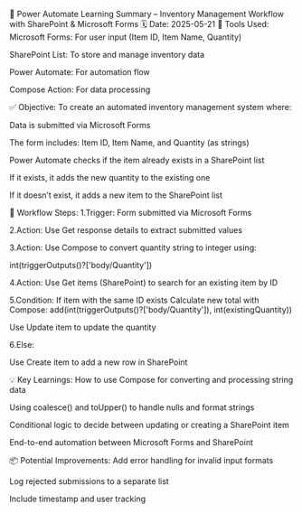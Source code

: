 📘 Power Automate Learning Summary – Inventory Management Workflow with SharePoint & Microsoft Forms
🗓 Date: 2025-05-21
🔧 Tools Used:
Microsoft Forms: For user input (Item ID, Item Name, Quantity)

SharePoint List: To store and manage inventory data

Power Automate: For automation flow

Compose Action: For data processing

✅ Objective:
To create an automated inventory management system where:

Data is submitted via Microsoft Forms

The form includes: Item ID, Item Name, and Quantity (as strings)

Power Automate checks if the item already exists in a SharePoint list

If it exists, it adds the new quantity to the existing one

If it doesn’t exist, it adds a new item to the SharePoint list

🔁 Workflow Steps:
1.Trigger: Form submitted via Microsoft Forms

2.Action: Use Get response details to extract submitted values

3.Action: Use Compose to convert quantity string to integer using:

int(triggerOutputs()?['body/Quantity'])

4.Action: Use Get items (SharePoint) to search for an existing item by ID

5.Condition: If item with the same ID exists
Calculate new total with Compose:
add(int(triggerOutputs()?['body/Quantity']), int(existingQuantity))

Use Update item to update the quantity

6.Else:

Use Create item to add a new row in SharePoint


💡 Key Learnings:
How to use Compose for converting and processing string data

Using coalesce() and toUpper() to handle nulls and format strings

Conditional logic to decide between updating or creating a SharePoint item

End-to-end automation between Microsoft Forms and SharePoint

📦 Potential Improvements:
Add error handling for invalid input formats

Log rejected submissions to a separate list

Include timestamp and user tracking
